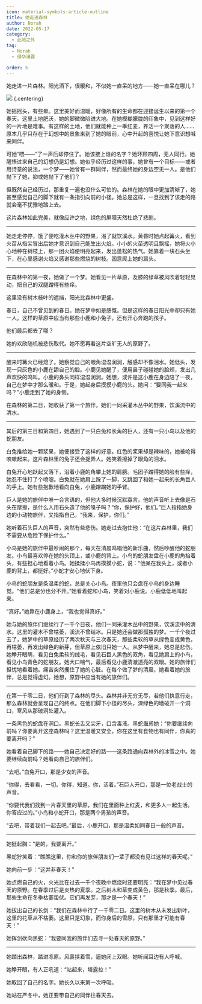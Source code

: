 ```yaml
---
icon: material-symbols:article-outline
title: 她走进森林
author: Norah
date: 2022-05-17
category:
  - 此地之外
tag:
  - Norah
  - 绿华漫霜

order: 5
---
```


她走进一片森林。阳光洒下，很暖和，不似她一直呆的地方——她一直呆在哪儿？

<!-- more -->

![](./res/dominik-dombrowski-KNUp-YBwBSE-unsplash.webp) {.centering}

她摇摇头，有些晕。这里美好而温暖，好像所有的生命都在迎接诞生以来的第一个春天。这里土地肥沃，她的脚微微陷进大地。在她模糊朦胧的印象中，见到这样好的一片地是难事。有这样的土地，他们就能种上一季红麦，养活一个聚落的人……原本几乎只存在于幻想中的景象来到了她的眼前，心中升起的喜悦让她下意识想喊来同伴。

可她“喂——”了一声后却停住了。她该接上谁的名字？她环顾四周，无人同行。她醒悟过来自己的幻想仍是幻想。她似乎经历过这样的事，她曾有一个目标——或者用诗意的说法，一个梦——她曾有一群同伴，然而最终她的身边空无一人。是他们抛下了她，抑或她抛下了他们？

但既然自己经历过，那重复一遍也没什么可怕的。森林在她的眼中更加清晰了，她甚至感觉自己的脚下就有一条指引向前的小径。她总是这样，一旦找到了该走的路就会毫不犹豫地踏上去。

这片森林如此完美，就像应许之地，绿色的屏障天然杜绝了悲剧。

---

她走走停停，饿了便吃灌木丛中的野果，渴了就饮溪水。黄昏时她点起篝火，看到火苗从指尖冒出后她才意识到自己能生出火焰。小小的火苗透明且飘摇，她将火小心地种在树枝上，那一团火焰便明亮起来，发出蓬松的热气。她靠着一块石头坐下，在心里感谢火焰又感谢那些燃烧的树枝。困意爬上她的肩头。

---

在森林中的第一夜，她做了一个梦。她看见一片草原，及膝的绿草被风吹着轻轻晃动，把自己的双腿蹭得有些痒。

这里没有树木枝叶的遮挡，阳光比森林中更盛。

春日，自己不曾见到的春日。她在梦中如是感慨。但是这样的春日阳光中却只有她一人。这样的草原中应当有那些小鹿和小兔子，还有开心奔跑的孩子。

他们最后都去了哪？

她的欢欣随机被悲伤取代。她不愿再看这片空旷无人的原野了。

---

醒来时篝火已经熄了。她察觉自己的眼角湿湿润润，触感却不像泪水。她低头，发现一只灰色的小鹿在舔自己的脸。小鹿见她醒了，便用鼻子碰碰她的脸颊，发出几声欢快的鸣叫。小鹿的鼻头同样湿湿润润。她想，或许是这小鹿在身边陪了一夜，自己在梦中才那么暖和。于是，她起身后摸摸小鹿的头。她问：“要同我一起来吗？”小鹿走到了她的身侧。

在森林的第二日，她收获了第一个旅伴。她们一同采灌木丛中的野果，饮溪流中的清水。

---

其后的第三日和第四日，她遇到了一只白兔和长角的巨人，还有一只小鸟以及他的蛇朋友。

白兔推给她一颗浆果，她便接受了这样的好意。红色的浆果却是辣味的，她被呛得咳嗽起来。这片森林里的兔子还会捉弄人。她笑着擦掉了眼角的泪水。

白兔开心地跃起又落下，沿着小鹿的角攀上她的肩膀。毛团子蹭得她的脸有些痒，她忍不住打了个喷嚏。白兔就在她肩上跺了一脚，又跳回了和她一起来的长角巨人的手上。她有些抱歉地看向白兔，小鹿蹭蹭她的手臂。

巨人是她的旅伴中唯一会言语的，但他大多时候沉默寡言。他的声音听上去像是石头在摩擦，是什么人用石头造了他的嗓子吗？“你，保护好，他们。”巨人指指她身边的小动物旅伴，又指指自己，“我来，保护，你们。”

她听着石头巨人的声音，突然有些悲伤。她走过去抱住他：“在这片森林里，我们不需要从危险下保护什么。”

小鸟是她的旅伴中最吵闹的那个，每天在清晨鸣唱他的新乐曲，然后吵醒他的蛇朋友。小鸟最喜欢停在她的头顶上，或小鹿的背上。小鸟的蛇朋友盘在小鹿的角抬着头，有些担心地看着小鸟。她揉揉小鸟再摸摸小蛇，说：“他呆在我头上，或者小鹿的背上，都挺好。”小蛇才安心地伏下身。

小鸟的蛇朋友是条温柔的蛇，总是关心小鸟。夜里他只会盘在小鸟的身边睡觉。“他们总是分也分不开。”她看着蛇和小鸟，笑着对小鹿说。小鹿低低地叫起来。

“真好。”她靠在小鹿身上，“我也觉得真好。”

她与她的旅伴们继续行了一千个日夜，他们一同采灌木丛中的野果，饮溪流中的清水。这里的灌木不曾枯萎，溪流不曾结冰。只是她还会做那孤独的梦。一千个夜过去了，她梦中的草原经历了两次秋天与三次春天，那些柔软的草从绿色变成黄色，再枯萎，再发出绿色的新芽，但草原上依旧只她一人。从梦中醒来，她总是悲伤。她睁开眼睛，看见白兔柔软的绒毛，看见石巨人黑色的双角，看见她肩上的小鸟，看见小鸟青色的蛇朋友。她大口喘气，最后看见小鹿清澈透亮的双眼。她的旅伴们担忧地看着她。痛苦突然攫住了她的心脏。在每个做了梦的清晨，她看着她的旅伴，总是觉得虚幻。她想，原野中应当有她的旅伴们。

---

在第一千零二日，他们行到了森林的尽头。森林并非无穷无尽，若他们执意行走，那么森林就会呈现自己的终点。在他们脚下小径的尽头，深绿色的墙破开一个洞口，寒风从那破洞处灌入。

一条黑色的蛇盘在洞口。黑蛇长舌又尖牙，口含毒液。黑蛇蛊惑她：“你要继续向前吗？你要离开这座森林吗？这里温暖又安全，你在这里有食物也有同伴，你真的要离开吗？”

她看着自己脚下的路——她自己决定好的路——这条路通向森林外的冰雪之中。她要继续向前吗？她看向自己的旅伴们。

“去吧。”白兔开口，那是少女的声音。

“你得，去看看，一切。你得，知道。你，活着。”石巨人开口，那是一位老战士的声音。

“你要代我们找到一片春天里的草原，我们在里面种上红麦，和更多人一起生活。你答应过的。”小鸟和小蛇开口，那是两个男孩的声音。

“去吧，带着我们一起去吧。”最后，小鹿开口，那是温柔如同春日一般的声音。

---

她挺起胸：“是的，我要离开。”

黑蛇狞笑着：“瞧瞧这里，你和你的旅伴朋友们一辈子都没有见过这样的春天呢。”

她向前一步：“这并非春天！”

她点燃自己的火，火光比在过去一千个夜晚中燃烧时还要明亮：“我在梦中见过春天的原野。在春季过后是炎热的夏季。之后树木和草变成黄色，那是秋季。最后，那些生命在冬季枯萎蛰伏。它们再发芽，那才是一个春天！”

她拔出自己的长剑：“我们在森林中行了一千零二日。这里的树木从未发出新叶，这里的花草从不枯萎。这里只是幻象，而你身后的雪原，只有那里才可能有春天！”

她挥剑砍向黑蛇：“我要同我的旅伴们去寻一处春天的原野。”

---

她踏出森林，踏进冻原。风裹挟着雪，逼她闭上双眼。她听闻耳边有人呼喊。

她睁开眼，有人正吼道：“站起来，塔露拉！”

她取回了自己的名字。她长久以来第一次呼吸。

她站在严冬中，她正要带自己的同伴往春天去。<eod />

<FakeAds />